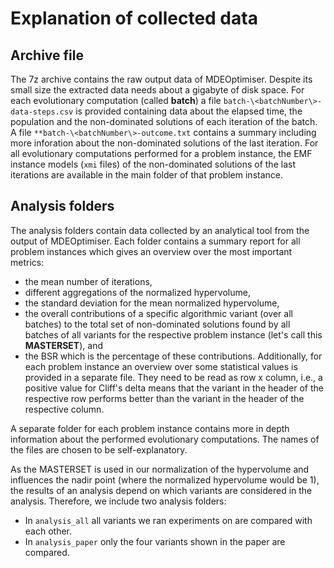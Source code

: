 # Explanation of collected data

## Archive file
The 7z archive contains the raw output data of MDEOptimiser. Despite its small size the extracted data needs about a gigabyte of disk space.
For each evolutionary computation (called **batch**) a file `batch-\<batchNumber\>-data-steps.csv` is provided containing data about the elapsed time, the population and the non-dominated solutions of each iteration of the batch.
A file `**batch-\<batchNumber\>-outcome.txt` contains a summary including more inforation about the non-dominated solutions of the last iteration. 
For all evolutionary computations performed for a problem instance, the EMF instance models (`xmi` files) of the non-dominated solutions of the last iterations are available in the main folder of that problem instance.

## Analysis folders
The analysis folders contain data collected by an analytical tool from the output of MDEOptimiser.
Each folder contains a summary report for all problem instances which gives an overview over the most important metrics:
- the mean number of iterations,
- different aggregations of the normalized hypervolume,
- the standard deviation for the mean normalized hypervolume,
- the overall contributions of a specific algorithmic variant (over all batches) to the total set of non-dominated solutions found by all batches of all variants for the respective problem instance (let's call this **MASTERSET**), and
- the BSR which is the percentage of these contributions.
Additionally, for each problem instance an overview over some statistical values is provided in a separate file. They need to be read as row x column, i.e., 
a positive value for Cliff's delta means that the variant in the header of the respective row performs better than the variant in the header of the respective column.

A separate folder for each problem instance contains more in depth information about the performed evolutionary computations. The names of the files are chosen to be self-explanatory.

As the MASTERSET is used in our normalization of the hypervolume and influences the nadir point (where the normalized hypervolume would be 1), the results of an analysis depend on which variants are considered in the analysis.
Therefore, we include two analysis folders:
- In `analysis_all` all variants we ran experiments on are compared with each other.
- In `analysis_paper` only the four variants shown in the paper are compared.
